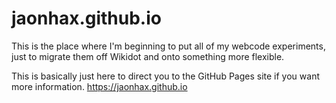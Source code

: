 # jaonhax.github.io
This is the place where I'm beginning to put all of my webcode experiments, just to migrate them off Wikidot and onto something more flexible.

This is basically just here to direct you to the GitHub Pages site if you want more information.
https://jaonhax.github.io
